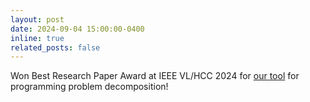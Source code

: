 ```yaml
---
layout: post
date: 2024-09-04 15:00:00-0400
inline: true
related_posts: false
---
```


Won Best Research Paper Award at IEEE VL/HCC 2024 for [our tool](https://ieeexplore.ieee.org/document/10714525) for programming problem decomposition!
